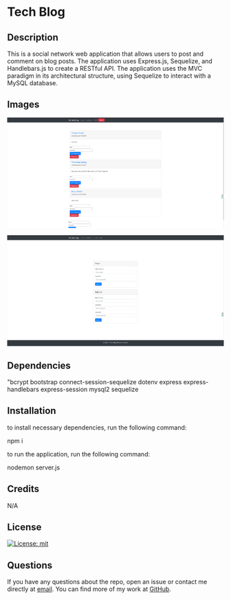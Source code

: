 # Tech Blog

## Description

This is a social network web application that allows users to post and comment on blog posts. The application uses Express.js, Sequelize, and Handlebars.js to create a RESTful API. The application uses the MVC paradigm in its architectural structure, using Sequelize to interact with a MySQL database.

## Images

![image](/Assets/Screenshot%202023-04-17%20150411.png)

![image](/Assets/Screenshot%202023-04-17%20150527.png)


## Dependencies
"bcrypt
bootstrap
connect-session-sequelize
dotenv
express
express-handlebars
express-session
mysql2
sequelize

## Installation

to install necessary dependencies, run the following command:


npm i

to run the application, run the following command:


nodemon server.js



## Credits

N/A

## License

[![License: mit](https://img.shields.io/badge/License-MIT-yellow.svg)](https://opensource.org/licenses/MIT)

## Questions

If you have any questions about the repo, open an issue or contact me directly at
[email](mailto:thatcherjoe20@gmail.com). 
You can find more of my work at 
[GitHub](thatcher20200).